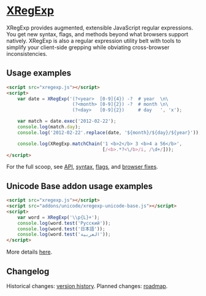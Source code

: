 ﻿[XRegExp](http://xregexp.com/)
==============================

XRegExp provides augmented, extensible JavaScript regular expressions. You get new syntax, flags, and methods beyond what browsers support natively. XRegExp is also a regular expression utility belt with tools to simplify your client-side grepping while obviating cross-browser inconsistencies.


Usage examples
--------------

```html
<script src="xregexp.js"></script>
<script>
    var date = XRegExp('(?<year>  [0-9]{4}) -?  # year  \n\
                        (?<month> [0-9]{2}) -?  # month \n\
                        (?<day>   [0-9]{2})     # day   ', 'x');

    var match = date.exec('2012-02-22');
    console.log(match.day);
    console.log('2012-02-22'.replace(date, '${month}/${day}/${year}'));

    console.log(XRegExp.matchChain('1 <b>2</b> 3 <b>4 a 56</b>',
                                   [/<b>.*?<\/b>/i, /\d+/]));
</script>
```

For the full scoop, see [API](http://xregexp.com/api/), [syntax](http://xregexp.com/syntax/), [flags](http://xregexp.com/flags/), and [browser fixes](http://xregexp.com/cross_browser/).


Unicode Base addon usage examples
---------------------------------

```html
<script src="xregexp.js"></script>
<script src="addons/unicode/xregexp-unicode-base.js"></script>
<script>
    var word = XRegExp('\\p{L}+');
    console.log(word.test('Русский'));
    console.log(word.test('日本語'));
    console.log(word.test('العربية'));
</script>
```

More details [here](http://xregexp.com/plugins/#unicode).


Changelog
---------

Historical changes: [version history](http://xregexp.com/history/). Planned changes: [roadmap](https://github.com/slevithan/XRegExp/wiki/Roadmap).
